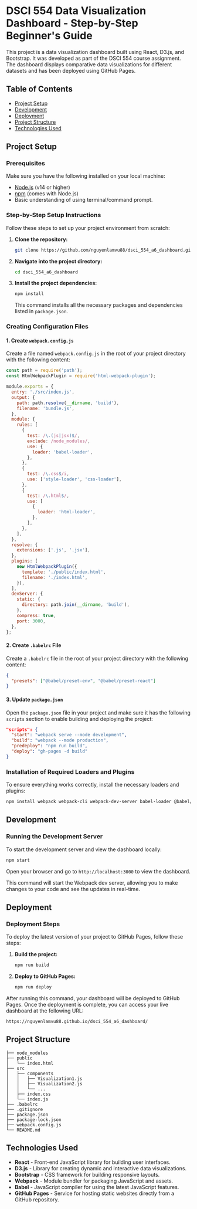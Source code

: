 
# DSCI 554 Data Visualization Dashboard - Step-by-Step Beginner's Guide

This project is a data visualization dashboard built using React, D3.js, and Bootstrap. It was developed as part of the DSCI 554 course assignment. The dashboard displays comparative data visualizations for different datasets and has been deployed using GitHub Pages.

## Table of Contents
- [Project Setup](#project-setup)
- [Development](#development)
- [Deployment](#deployment)
- [Project Structure](#project-structure)
- [Technologies Used](#technologies-used)

## Project Setup

### Prerequisites

Make sure you have the following installed on your local machine:
- [Node.js](https://nodejs.org/) (v14 or higher)
- [npm](https://www.npmjs.com/) (comes with Node.js)
- Basic understanding of using terminal/command prompt.

### Step-by-Step Setup Instructions

Follow these steps to set up your project environment from scratch:

1. **Clone the repository:**
   ```bash
   git clone https://github.com/nguyenlamvu88/dsci_554_a6_dashboard.git
   ```

2. **Navigate into the project directory:**
   ```bash
   cd dsci_554_a6_dashboard
   ```

3. **Install the project dependencies:**
   ```bash
   npm install
   ```
   This command installs all the necessary packages and dependencies listed in `package.json`.

### Creating Configuration Files

#### 1. **Create `webpack.config.js`**

Create a file named `webpack.config.js` in the root of your project directory with the following content:
```javascript
const path = require('path');
const HtmlWebpackPlugin = require('html-webpack-plugin');

module.exports = {
  entry: './src/index.js',
  output: {
    path: path.resolve(__dirname, 'build'),
    filename: 'bundle.js',
  },
  module: {
    rules: [
      {
        test: /\.(js|jsx)$/,
        exclude: /node_modules/,
        use: {
          loader: 'babel-loader',
        },
      },
      {
        test: /\.css$/i,
        use: ['style-loader', 'css-loader'],
      },
      {
        test: /\.html$/,
        use: [
          {
            loader: 'html-loader',
          },
        ],
      },
    ],
  },
  resolve: {
    extensions: ['.js', '.jsx'],
  },
  plugins: [
    new HtmlWebpackPlugin({
      template: './public/index.html',
      filename: './index.html',
    }),
  ],
  devServer: {
    static: {
      directory: path.join(__dirname, 'build'),
    },
    compress: true,
    port: 3000,
  },
};
```

#### 2. **Create `.babelrc` File**

Create a `.babelrc` file in the root of your project directory with the following content:
```json
{
  "presets": ["@babel/preset-env", "@babel/preset-react"]
}
```

#### 3. **Update `package.json`**

Open the `package.json` file in your project and make sure it has the following `scripts` section to enable building and deploying the project:
```json
"scripts": {
  "start": "webpack serve --mode development",
  "build": "webpack --mode production",
  "predeploy": "npm run build",
  "deploy": "gh-pages -d build"
}
```

### Installation of Required Loaders and Plugins

To ensure everything works correctly, install the necessary loaders and plugins:
```bash
npm install webpack webpack-cli webpack-dev-server babel-loader @babel/core @babel/preset-env @babel/preset-react html-webpack-plugin style-loader css-loader html-loader gh-pages --save-dev
```

## Development

### Running the Development Server

To start the development server and view the dashboard locally:
```bash
npm start
```
Open your browser and go to `http://localhost:3000` to view the dashboard.

This command will start the Webpack dev server, allowing you to make changes to your code and see the updates in real-time.

## Deployment

### Deployment Steps

To deploy the latest version of your project to GitHub Pages, follow these steps:

1. **Build the project:**
   ```bash
   npm run build
   ```

2. **Deploy to GitHub Pages:**
   ```bash
   npm run deploy
   ```

After running this command, your dashboard will be deployed to GitHub Pages. Once the deployment is complete, you can access your live dashboard at the following URL:

`https://nguyenlamvu88.github.io/dsci_554_a6_dashboard/`

## Project Structure
```
├── node_modules
├── public
│   └── index.html
├── src
│   ├── components
│   │   ├── Visualization1.js
│   │   ├── Visualization2.js
│   │   └── ...
│   ├── index.css
│   └── index.js
├── .babelrc
├── .gitignore
├── package.json
├── package-lock.json
├── webpack.config.js
└── README.md
```

## Technologies Used
- **React** - Front-end JavaScript library for building user interfaces.
- **D3.js** - Library for creating dynamic and interactive data visualizations.
- **Bootstrap** - CSS framework for building responsive layouts.
- **Webpack** - Module bundler for packaging JavaScript and assets.
- **Babel** - JavaScript compiler for using the latest JavaScript features.
- **GitHub Pages** - Service for hosting static websites directly from a GitHub repository.

